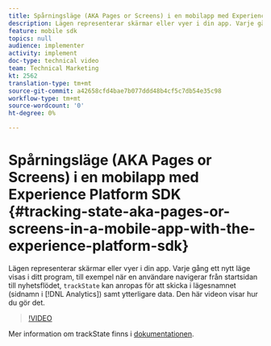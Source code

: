 ```yaml
---
title: Spårningsläge (AKA Pages or Screens) i en mobilapp med Experience Platform SDK
description: Lägen representerar skärmar eller vyer i din app. Varje gång ett nytt läge visas i ditt program, till exempel när en användare navigerar från startsidan till nyhetsflödet, kan"trackState" anropas för att skicka in lägesnamnet (sidnamn i analys) samt ytterligare data. Den här videon visar hur du gör det.
feature: mobile sdk
topics: null
audience: implementer
activity: implement
doc-type: technical video
team: Technical Marketing
kt: 2562
translation-type: tm+mt
source-git-commit: a42658cfd4bae7b077ddd48b4cf5c7db54e35c98
workflow-type: tm+mt
source-wordcount: '0'
ht-degree: 0%

---
```



# Spårningsläge (AKA Pages or Screens) i en mobilapp med Experience Platform SDK {#tracking-state-aka-pages-or-screens-in-a-mobile-app-with-the-experience-platform-sdk}

Lägen representerar skärmar eller vyer i din app. Varje gång ett nytt läge visas i ditt program, till exempel när en användare navigerar från startsidan till nyhetsflödet, `trackState` kan anropas för att skicka i lägesnamnet (sidnamn i [!DNL Analytics]) samt ytterligare data. Den här videon visar hur du gör det.

>[!VIDEO](https://video.tv.adobe.com/v/26260/?quality=12)

Mer information om trackState finns i [dokumentationen](https://aep-sdks.gitbook.io/docs/using-mobile-extensions/mobile-core/configuration-reference/mobile-core-api-reference).
